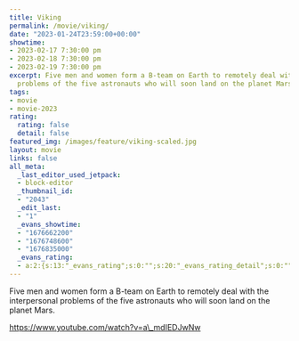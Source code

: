 ```yaml
---
title: Viking
permalink: /movie/viking/
date: "2023-01-24T23:59:00+00:00"
showtime:
- 2023-02-17 7:30:00 pm
- 2023-02-18 7:30:00 pm
- 2023-02-19 7:30:00 pm
excerpt: Five men and women form a B-team on Earth to remotely deal with the interpersonal
  problems of the five astronauts who will soon land on the planet Mars.
tags:
- movie
- movie-2023
rating:
  rating: false
  detail: false
featured_img: /images/feature/viking-scaled.jpg
layout: movie
links: false
all_meta:
  _last_editor_used_jetpack:
  - block-editor
  _thumbnail_id:
  - "2043"
  _edit_last:
  - "1"
  _evans_showtime:
  - "1676662200"
  - "1676748600"
  - "1676835000"
  _evans_rating:
  - a:2:{s:13:"_evans_rating";s:0:"";s:20:"_evans_rating_detail";s:0:"";}
---
```


Five men and women form a B-team on Earth to remotely deal with the interpersonal problems of the five astronauts who will soon land on the planet Mars.

https://www.youtube.com/watch?v=a\_mdIEDJwNw 